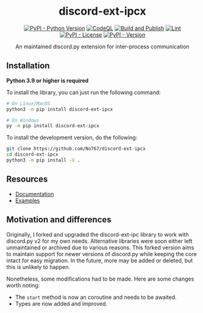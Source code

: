 <div align=center>

# discord-ext-ipcx

[![PyPI - Python Version](https://img.shields.io/pypi/pyversions/discord-ext-ipcx?logo=python&logoColor=white&label=Python)](https://pypi.org/project/discord-ext-ipcx/) [![CodeQL](https://github.com/No767/discord-ext-ipcx/actions/workflows/codeql.yml/badge.svg)](https://github.com/No767/discord-ext-ipcx/actions/workflows/codeql.yml) [![Build and Publish](https://github.com/No767/discord-ext-ipcx/actions/workflows/build_and_publish.yml/badge.svg)](https://github.com/No767/discord-ext-ipcx/actions/workflows/build_and_publish.yml) [![Lint](https://github.com/No767/discord-ext-ipcx/actions/workflows/lint.yml/badge.svg)](https://github.com/No767/discord-ext-ipcx/actions/workflows/lint.yml) [![PyPI - License](https://img.shields.io/pypi/l/discord-ext-ipcx?logo=github&logoColor=white&label=License)](https://github.com/No767/discord-ext-ipcx/blob/main/LICENSE) [![PyPI - Version](https://img.shields.io/pypi/v/discord-ext-ipcx?logo=pypi&logoColor=white&label=Version&link=https%3A%2F%2Fpypi.org%2Fproject%2Fdiscord-ext-ipcx%2F)](https://pypi.org/project/discord-ext-ipcx/)

An maintained discord.py extension for inter-process communication

<div align=left>

## Installation

**Python 3.9 or higher is required**

To install the library, you can just run the following command:

```bash
# On Linux/MacOS
python3 -m pip install discord-ext-ipcx

# On Windows
py -m pip install discord-ext-ipcx
```

To install the development version, do the following:

```bash
git clone https://github.com/No767/discord-ext-ipcx
cd discord-ext-ipcx
python3 -m pip install -U .
```

## Resources

- [Documentation](https://discord-ext-ipcx.readthedocs.io/en/stable)
- [Examples](https://github.com/No767/discord-ext-ipcx/tree/main/examples)

## Motivation and differences

Originally, I forked and upgraded the discord-ext-ipc library to work with discord.py v2 for my own needs. Alternative libraries were soon either left unmaintained or archived due to various reasons. This forked version aims to maintain support for newer versions of discord.py while keeping the core intact for easy migration. In the future, more may be added or deleted, but this is unlikely to happen.

Nonetheless, some modifications had to be made. Here are some changes worth noting:

- The `start` method is now an coroutine and needs to be awaited.
- Types are now added and improved.
